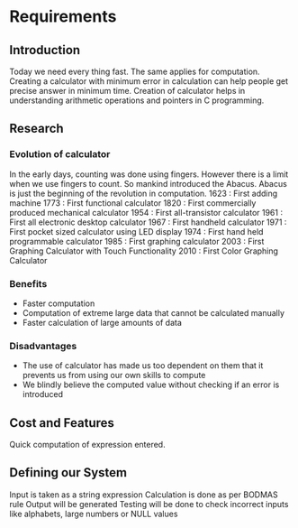 # Requirements
## Introduction
  Today we need every thing fast. The same applies for computation. Creating a calculator with minimum error in calculation can help people get precise answer in minimum time.
  Creation of calculator helps in understanding arithmetic operations and pointers in C programming.
  
## Research
### Evolution of calculator
  In the early days, counting was done using fingers. However there is a limit when we use fingers to count. So mankind introduced the Abacus. Abacus is just the beginning of the   revolution in computation.
  1623 : First adding machine
  1773 : First functional calculator
  1820 : First commercially produced mechanical calculator
  1954 : First all-transistor calculator
  1961 : First all electronic desktop calculator
  1967 : First handheld calculator
  1971 : First pocket sized calculator using LED display
  1974 : First hand held programmable calculator
  1985 : First graphing calculator
  2003 : First Graphing Calculator with Touch Functionality
  2010 : First Color Graphing Calculator
  
### Benefits
  * Faster computation
  * Computation of extreme large data that cannot be calculated manually
  * Faster calculation of large amounts of data
  
### Disadvantages
  * The use of calculator has made us too dependent on them that it prevents us from using our own skills to compute
  * We blindly believe the computed value without checking if an error is introduced
 
## Cost and Features
  Quick computation of expression entered.

## Defining our System
  Input is taken as a string expression
  Calculation is done as per BODMAS rule
  Output will be generated
  Testing will be done to check incorrect inputs like alphabets, large numbers or NULL values
  
